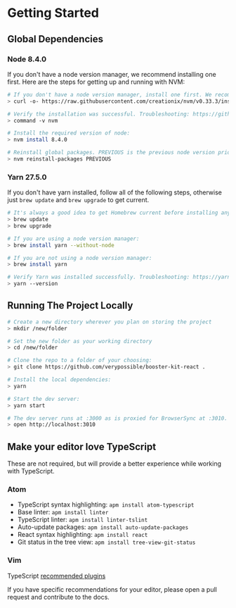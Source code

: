 # Getting Started

## Global Dependencies
### Node 8.4.0
If you don't have a node version manager, we recommend installing one first. Here are the steps for getting up and running with NVM:

```bash
# If you don't have a node version manager, install one first. We recommend NVM:
> curl -o- https://raw.githubusercontent.com/creationix/nvm/v0.33.3/install.sh | bash

# Verify the installation was successful. Troubleshooting: https://github.com/creationix/nvm
> command -v nvm

# Install the required version of node:
> nvm install 8.4.0

# Reinstall global packages. PREVIOUS is the previous node version prior to updating to 8.4.0:
> nvm reinstall-packages PREVIOUS
```

### Yarn 27.5.0
If you don't have yarn installed, follow all of the following steps, otherwise just `brew update` and `brew upgrade` to get current.

```bash
# It's always a good idea to get Homebrew current before installing anything new:
> brew update
> brew upgrade

# If you are using a node version manager:
> brew install yarn --without-node

# If you are not using a node version manager:
> brew install yarn

# Verify Yarn was installed successfully. Troubleshooting: https://yarnpkg.com/en/docs/install
> yarn --version
```

## Running The Project Locally
```bash
# Create a new directory wherever you plan on storing the project
> mkdir /new/folder

# Set the new folder as your working directory
> cd /new/folder

# Clone the repo to a folder of your choosing:
> git clone https://github.com/verypossible/booster-kit-react .

# Install the local dependencies:
> yarn

# Start the dev server:
> yarn start

# The dev server runs at :3000 as is proxied for BrowserSync at :3010. You should see the homepage:
> open http://localhost:3010
```

## Make your editor love TypeScript
These are not required, but will provide a better experience while working with TypeScript.

### Atom
* TypeScript syntax highlighting: `apm install atom-typescript`
* Base linter: `apm install linter`
* TypeScript linter: `apm install linter-tslint`
* Auto-update packages: `apm install auto-update-packages`
* React syntax highlighting: `apm install react`
* Git status in the tree view: `apm install tree-view-git-status`

### Vim
TypeScript [recommended plugins](https://github.com/Microsoft/TypeScript/wiki/TypeScript-Editor-Support#vim)

If you have specific recommendations for your editor, please open a pull request and contribute to the docs.
